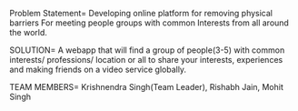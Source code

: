 Problem Statement=
Developing online platform for removing physical barriers 
For meeting people groups with common 
Interests from all around the world.

SOLUTION=
A webapp that will find a group of people(3-5) with common interests/ professions/ location or all
to share your interests, experiences and making friends on a video service globally.

TEAM MEMBERS=
Krishnendra Singh(Team Leader), Rishabh Jain, Mohit Singh
